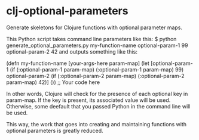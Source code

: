 # clj-optional-parameters
Generate skeletons for Clojure functions with optional parameter maps.

This Python script takes command line parameters like this:
  $ python generate_optional_parameters.py my-function-name optional-param-1 99 optional-param-2 42
and outputs something like this:

  (defn my-function-name [your-args-here param-map]
    (let [optional-param-1 (if (:optional-param-1 param-map) (:optional-param-1 param-map) 99)
          optional-param-2 (if (:optional-param-2 param-map) (:optional-param-2 param-map) 42)]
    ()) ;; Your code here

In other words, Clojure will check for the presence of each optional key in param-map. If the key is present, 
its associated value will be used. Otherwise, some deefault that you passed Python in the command line will be used.

This way, the work that goes into creating and maintaining functions with optional parameters is greatly reduced.
